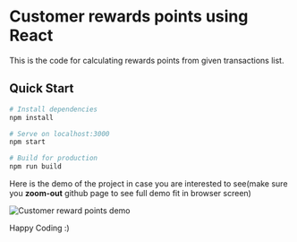 # Customer rewards points using React

This is the code for calculating rewards points from given transactions list.

## Quick Start

```bash
# Install dependencies
npm install

# Serve on localhost:3000
npm start

# Build for production
npm run build
```

Here  is  the demo of the project in case you are interested to see(make sure you **zoom-out** github page to see full demo fit in browser screen)

![ Customer reward points demo](/image/CustomerRewardspointsDemo.gif)

Happy Coding :)
